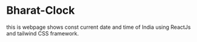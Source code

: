 # Bharat-Clock
this is webpage shows const current date and time of India using ReactJs and tailwind CSS framework.
